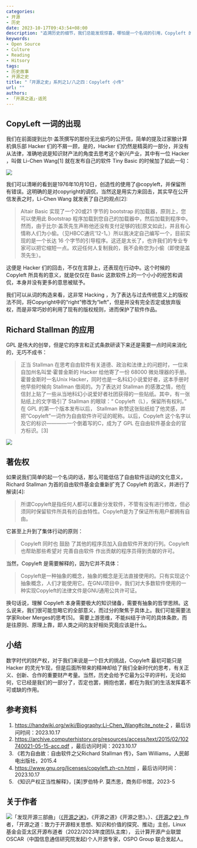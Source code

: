 ```yaml
---
categories:
- 开源
- 历史
date: 2023-10-17T09:43:54+08:00
description: "追溯历史的细节，我们总能发现惊喜，哪怕是一个名词的引用，Copyleft 的首先使用的人，并没有想到这个词汇具有如此巨大的用途，就像Open Source的首次提出一样，也不会想到这会成为一种社会现象，成为信息产业的支柱性的一部分，再次感慨一下文化的力量，人类虚构的能力！"
keywords:
- Open Source
- Culture
- Reading
- Hitsory
tags:
- 历史故事
- 开源之史
title: "「开源之史」系列之1/八之四：Copyleft 小传"
url: ""
authors:
- 「开源之道」·适兕
---
```


## CopyLeft 一词的出现

我们在前面提到比尔·盖茨撰写的那份无比偷巧的公开信，简单的提及过家酿计算机俱乐部 Hacker 们的不屑一顾，是的，Hacker 们仍然是精英的一部分，并没有从法律，准确地说是知识财产法的角度去思考这个新兴产业，其中有一位 Hacker ，叫做 Li-Chen Wang[1] 就在发布自己的软件 Tiny Basic 的时候加了如此一句：

![](https://handwiki.org/wiki/images/thumb/5/5c/Copyleft_All_Wrongs_Reserved.png/480px-Copyleft_All_Wrongs_Reserved.png)

我们可以清晰的看到是1976年10月10日，创造性的使用了@copyleft，并保留所有错误。这明确的是对copyright的调侃，当然这是用实力来回击，其实早在公开信发表之时，Li-Chen Wang 就发表了自己的观点[2]:

> Altair Basic 实现了一个20或21 字节的 bootstrap 的加载器，原则上，您可以使用此  Bootstrap 程序加载到您自己的加载器中，然后加载到程序中。然而，由于比尔·盖茨先生声称他还没有支付足够的钱[原文如此]，并且有心情称人们为小偷。（见HBCC通讯'12-1。）所以我决定自己编写一个，目前实现的是一个长达 16 个字节的引导程序。这还是太长了，也许我们的专业专家可以把它缩短一点。欢迎任何人复制我的，我不会称您为小偷（即使是盖茨先生）。

这便是 Hacker 们的回击，不仅在言辞上，还表现在行动中。这个时候的 Copyleft 所具有的意义，就是仅仅在 Basic 这款软件上的一个小小的挖苦和调侃，本身并没有更多的意思被赋予。

我们可以从词的构造来看，这非常 Hacking ，为了表达与过去传统意义上的版权法不同，将Copyright中的“right”修改为“left”，但是并没有完全否定或放弃版权，而是非常巧妙的利用了现有的版权规则，进而保护了软件作品。

## Richard Stallman 的应用

GPL 是伟大的创举，但是它的序言和正式条款研读下来还是需要一点时间来消化的，无巧不成书：

> 正当 Stallman 在思考自由软件有关道德、政治和法律上的问题时，一位来自加州名叫堂·霍普金斯的 Hacker 给他寄了一份 68000 微处理器的手册。霍普金斯时一名Unix Hacker，同时也是一名科幻小说爱好者，这本手册时他早些时候向 Stallman 借阅的。为了表达对 Stallman 的感激之情，他在信封上贴了一些从当地科幻小说爱好者社团获得的一些贴纸。其中，有一张贴纸上的文字吸引了 Stallman 的眼球：“ Copyleft（L），保留所有权利。” 在 GPL 的第一个版本发布以后， Stallman 称赞这张贴纸给了他灵感，并把“Copyleft”一词作为自由软件许可证的昵称。以后，Copyleft 这个名字以及它的标识————一个倒着写的C，成为了 GPL 在自由软件基金会的官方标识。[3]

![](https://www.gnu.org/graphics/copyleft-sticker.jpg)

## 著佐权

如果说我们简单的起一个名词的话，那么可能低估了自由软件运动的文化意义，Richard Stallman 为首的自由软件基金会重新扩充了 Copyleft 的涵义，并进行了解读[4]:

> 所谓Copyleft是指任何人都可以重新分发软件，不管有没有进行修改，但必须同时保留软件所具有的自由特性。Copyleft是为了保证所有用户都拥有自由。

它甚至上升到了集体行动的原则：

> Copyleft 同时也 鼓励 了其他的程序员加入自由软件开发的行列。Copyleft 也帮助那些希望对 完善自由软件 作出贡献的程序员得到贡献的许可。

当然，Copyleft 是需要解释的，因为它并不具体：

> Copyleft是一种抽象的概念，抽象的概念是无法直接使用的。只有实现这个抽象概念，人们才能使用它。在GNU项目中，我们对大多数软件使用的一种实现Copyleft的法律文件是GNU通用公共许可证。

换句话说，理解 Copyleft 本身需要极大的知识储备，需要有抽象的哲学思辨。这么说来，我们很可能忽略它的全部意义，而过分的聚焦于具体上。我们可能需要法学家Rober Merges的思考[5]。 需要上游思维，不能纠结于许可的具体条款，而是往原则、原理上靠，即人类之间的友好相处究竟应该是什么。

## 小结

数字时代的财产权，对于我们来说是一个巨大的挑战，Copyleft 最初可能只是 Hacker 的灵光乍现，但是后面所带来的精神却给了我们全新时代的思考，有关正义、创新、合作的重要财产考量。当然，历史会给予它最为公平的评判，无论如何，它已经是我们的一部分了，否定也罢，拥抱也罢，都在为我们的生活发挥着不可或缺的作用。

## 参考资料

1. https://handwiki.org/wiki/Biography:Li-Chen_Wang#cite_note-2 ，最后访问时间：2023.10.17 
2. https://archive.computerhistory.org/resources/access/text/2015/02/102740021-05-15-acc.pdf ，最后访问时间：2023.10.17
3. 《若为自由故：自由软件之父Richard Stallman 传》，Sam Williams，人民邮电出版社，2015.4 
4. https://www.gnu.org/licenses/copyleft.zh-cn.html ，最后访问时间：2023.10.17
5. 《知识产权正当性解释》，[美]罗伯特·P. 莫杰思，商务印书馆，2023-5

## 关于作者

![](/public/kuosi-face-of-os.png)「发现开源三部曲」（[《开源之迷》](posts/book-of-open-source/the-fascinating-of-open-source/)，《开源之道》《开源之思》。）、[《开源之史》](posts/history-of-open-source/summary/)作者，「开源之道：致力于开源相关思想、知识和价值的探究、推动」主创，Linux基金会亚太区开源布道者（2022/2023年度团队主席）， 云计算开源产业联盟OSCAR（中国信息通信研究院发起)个人开源专家，OSPO Group 联合发起人。